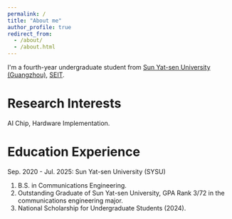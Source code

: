 ```yaml
---
permalink: /
title: "About me"
author_profile: true
redirect_from: 
  - /about/
  - /about.html
---
```


I'm a fourth-year undergraduate student from [Sun Yat-sen University (Guangzhou)](https://www.sysu.edu.cn/), [SEIT](https://seit.sysu.edu.cn/).

Research Interests
======
AI Chip, Hardware Implementation.

Education Experience
======
Sep. 2020 - Jul. 2025: Sun Yat-sen University (SYSU)
1. B.S. in Communications Engineering.
1. Outstanding Graduate of Sun Yat-sen University, GPA Rank 3/72 in the communications engineering major.
1. National Scholarship for Undergraduate Students (2024).
